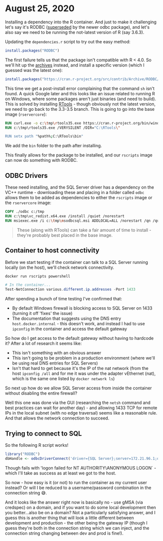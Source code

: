 # August 25, 2020

Installing a dependency into the R container.  And just to make it challenging let's say it's RODBC ([superseded][odbc release] by the newer odbc package), and let's also say we need to be running the not-latest version of R (say 3.6.3).

Updating the `dependencies.r` script to try out the easy method:

```r
install.packages("RODBC")
```

The first failure tells us that the package isn't compatible with R < 4.0.  So we'll hit up the [archives] instead, and install a specific version (which I guessed was the latest one):

```r
install.packages("https://cran.r-project.org/src/contrib/Archive/RODBC/RODBC_1.3-16.tar.gz", repos=NULL, type="source")
```

This time we get a post-install error complaining that the command `sh` isn't found.  A quick Google later and this looks like an issue related to running R on Windows, where some packages aren't just binaries (and need to build).  This is solved by installing [RTools] - though obviously not the latest version, we need to go back to the 3.3-3.5 branch.  This is going to go into the base image (`rservercore`):

```dockerfile
RUN curl.exe -o c:\tmp\rtools35.exe https://cran.r-project.org/bin/windows/Rtools/Rtools35.exe
RUN c:\tmp\rtools35.exe /VERYSILENT /DIR="C:\RTools\"

RUN setx path "%path%;C:\RTools\bin"
```

We add the `bin` folder to the path after installing.

This finally allows for the package to be installed, and our `rscripts` image can now do something with RODBC.

## ODBC Drivers

These need installing, and the SQL Server driver has a dependency on the VC++ runtime - downloading these and placing in a folder called `odbc` allows them to be added as dependencies to either the `rscripts` image or the `rservercore` image:

```dockerfile
COPY ./odbc c:/tmp
RUN c:\tmp\vc_redist.x64.exe /install /quiet /norestart 
RUN msiexec.exe /i c:\tmp\msodbcsql.msi ADDLOCAL=ALL /norestart /qn /quiet /passive IACCEPTMSODBCSQLLICENSETERMS=YES
```

> These (along with RTools) can take a fair amount of time to install - they're probably best placed in the base image.

## Container to host connectivity

Before we start testing if the container can talk to a SQL Server running locally (on the host), we'll check network connectivity.

```powershell
docker run rscripts powershell

# In the container...
Test-NetConnection various.different.ip.addresses -Port 1433
```

After spending a bunch of time testing I've confirmed that:
- By default Windows firewall is blocking access to SQL Server on 1433 (turning it off 'fixes' the issue)
- The documentation that suggests using the DNS entry `host.docker.internal` - this doesn't work, and instead I had to use `ipconfig` in the container and access the default gateway

So how do I get access to the default gateway without having to hardcode it?  After a lot of research it seems like:
- This isn't something with an obvious answer
- This isn't going to be problem in a production environment (where we'll be using real DNS entries for SQL Servers)
- Isn't that hard to get because it's the IP of the nat network (from the host `ipconfig /all` and for me it was under the adapter vEthernet (nat), which is the same one listed by `docker network ls`)

So next up how do we allow SQL Server access from inside the container without disabling the entire firewall?

Well this one was done via the GUI (researching the `netsh` command and best practices can wait for another day) - and allowing 1433 TCP for remote IPs in the local subnet (with no edge traversal) seems like a reasonable rule.  And that allows the network connection to succeed.

## Trying to connect to SQL

So the following R script works!

```r
library("RODBC")
dbHandle <- odbcDriverConnect('driver={SQL Server};server=172.21.96.1;database=master;trusted_connection=true')
```

Though fails with 'logon failed for NT AUTHORITY\ANONYMOUS LOGON` - which I'll take as success as at least we got to the host.

So now - how easy is it (or not) to run the container as my current user instead?  Or will I be reduced to a username/password combination in the connection string 😅.

And it looks like the answer right now is basically no - use gMSA (via credspec) on a domain, and if you want to do some local development then you better...also be on a domain?  Not a particularly satisfying answer, and I guess this is another thing that will look a little different between development and production - the other being the gateway IP (though I guess they're both in the connection string which we can inject, and the connection string changing between dev and prod is fine!).

[odbc release]: https://blog.revolutionanalytics.com/2017/08/a-modern-database-interface-for-r.html
[archives]: https://cran.r-project.org/src/contrib/Archive/RODBC/
[RTools]: https://cran.r-project.org/bin/windows/Rtools/